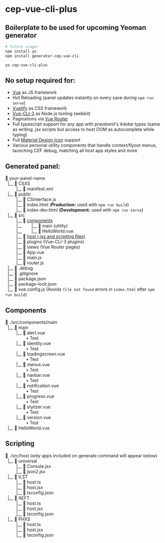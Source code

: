 # cep-vue-cli-plus

## Boilerplate to be used for upcoming Yeoman generator

```bash
# future usage:
npm install yo
npm install generator-cep-vue-cli

yo cep-vue-cli-plus
```

## No setup required for:

- [Vue](https://vuejs.org/) as JS framework
- Hot Reloading (panel updates instantly on every save during `npm run serve`)
- [Vuetify](https://vuetifyjs.com/en/getting-started/quick-start) as CSS framework
- [Vue-CLI-3](https://cli.vuejs.org/) as Node.js tooling (webkit)
- Paginations via [Vue Router](https://router.vuejs.org/)
- Full typescript support for any app with pravdomil's Adobe types (same as writing .jsx scripts but access to host DOM as autocomplete while typing)
- Full [Material Design Icon](https://materialdesignicons.com/) support
- Various personal utility components that handle context/flyout menus, launching CEF debug, matching all host app styles and more

## Generated panel:

:file_folder: your-panel-name
<br>&nbsp;&nbsp;|\_\_&nbsp;:file_folder: CSXS
<br>&nbsp;&nbsp;&nbsp;&nbsp;&nbsp;&nbsp;&nbsp;&nbsp;&nbsp;|\_\_&nbsp;:page_facing_up: manifest.xml
<br>&nbsp;&nbsp;|\_\_&nbsp;:file_folder: public
<br>&nbsp;&nbsp;&nbsp;&nbsp;&nbsp;&nbsp;&nbsp;&nbsp;&nbsp;|\_\_&nbsp;:page_facing_up: CSInterface.js
<br>&nbsp;&nbsp;&nbsp;&nbsp;&nbsp;&nbsp;&nbsp;&nbsp;&nbsp;|\_\_&nbsp;:page_facing_up: index.html (**Production:** used with `npm run build`)
<br>&nbsp;&nbsp;&nbsp;&nbsp;&nbsp;&nbsp;&nbsp;&nbsp;&nbsp;|\_\_&nbsp;:page_facing_up: index-dev.html (**Development:** used with `npm run serve`)
<br>&nbsp;&nbsp;|\_\_&nbsp;:file_folder: src
<br>&nbsp;&nbsp;&nbsp;&nbsp;&nbsp;&nbsp;&nbsp;&nbsp;&nbsp;|\_\_&nbsp;:file_folder: [components](#components)
<br>&nbsp;&nbsp;&nbsp;&nbsp;&nbsp;&nbsp;&nbsp;&nbsp;&nbsp;|\_\_&nbsp;&nbsp;&nbsp;&nbsp;&nbsp;&nbsp;&nbsp;&nbsp;|\_\_&nbsp;:file_folder: main (utility)
<br>&nbsp;&nbsp;&nbsp;&nbsp;&nbsp;&nbsp;&nbsp;&nbsp;&nbsp;|\_\_&nbsp;&nbsp;&nbsp;&nbsp;&nbsp;&nbsp;&nbsp;&nbsp;|\_\_&nbsp;:file_folder: HelloWorld.vue
<br>&nbsp;&nbsp;&nbsp;&nbsp;&nbsp;&nbsp;&nbsp;&nbsp;&nbsp;|\_\_&nbsp;:file_folder: [host (.jsx and scripting files)](#scripting)
<br>&nbsp;&nbsp;&nbsp;&nbsp;&nbsp;&nbsp;&nbsp;&nbsp;&nbsp;|\_\_&nbsp;:file_folder: plugins (Vue-CLI-3 plugins)
<br>&nbsp;&nbsp;&nbsp;&nbsp;&nbsp;&nbsp;&nbsp;&nbsp;&nbsp;|\_\_&nbsp;:file_folder: views (Vue Router pages)
<br>&nbsp;&nbsp;&nbsp;&nbsp;&nbsp;&nbsp;&nbsp;&nbsp;&nbsp;|\_\_&nbsp;:page_facing_up: App.vue
<br>&nbsp;&nbsp;&nbsp;&nbsp;&nbsp;&nbsp;&nbsp;&nbsp;&nbsp;|\_\_&nbsp;:page_facing_up: main.js
<br>&nbsp;&nbsp;&nbsp;&nbsp;&nbsp;&nbsp;&nbsp;&nbsp;&nbsp;|\_\_&nbsp;:page_facing_up: router.js
<br>&nbsp;&nbsp;|\_\_&nbsp;:page_facing_up: .debug
<br>&nbsp;&nbsp;|\_\_&nbsp;:page_facing_up: .gitignore
<br>&nbsp;&nbsp;|\_\_&nbsp;:page_facing_up: package.json
<br>&nbsp;&nbsp;|\_\_&nbsp;:page_facing_up: package-lock.json
<br>&nbsp;&nbsp;|\_\_&nbsp;:page_facing_up: vue.config.js (Avoids `file not found` errors in `index.html` after `npm run build`)

## Components

:file_folder: ./src/components/main
<br>&nbsp;&nbsp;|\_\_&nbsp;:file_folder: main
<br>&nbsp;&nbsp;&nbsp;&nbsp;&nbsp;&nbsp;&nbsp;&nbsp;&nbsp;|\_\_&nbsp;:page_facing_up: alert.vue
<br>&nbsp;&nbsp;&nbsp;&nbsp;&nbsp;&nbsp;&nbsp;&nbsp;&nbsp;&nbsp;&nbsp;&nbsp;&nbsp;&nbsp;&nbsp;&nbsp; • Test
<br>&nbsp;&nbsp;&nbsp;&nbsp;&nbsp;&nbsp;&nbsp;&nbsp;&nbsp;|\_\_&nbsp;:file_folder: identity.vue
<br>&nbsp;&nbsp;&nbsp;&nbsp;&nbsp;&nbsp;&nbsp;&nbsp;&nbsp;&nbsp;&nbsp;&nbsp;&nbsp;&nbsp;&nbsp;&nbsp; • Test
<br>&nbsp;&nbsp;&nbsp;&nbsp;&nbsp;&nbsp;&nbsp;&nbsp;&nbsp;|\_\_&nbsp;:file_folder: loadingscreen.vue
<br>&nbsp;&nbsp;&nbsp;&nbsp;&nbsp;&nbsp;&nbsp;&nbsp;&nbsp;&nbsp;&nbsp;&nbsp;&nbsp;&nbsp;&nbsp;&nbsp; • Test
<br>&nbsp;&nbsp;&nbsp;&nbsp;&nbsp;&nbsp;&nbsp;&nbsp;&nbsp;|\_\_&nbsp;:file_folder: menus.vue
<br>&nbsp;&nbsp;&nbsp;&nbsp;&nbsp;&nbsp;&nbsp;&nbsp;&nbsp;&nbsp;&nbsp;&nbsp;&nbsp;&nbsp;&nbsp;&nbsp; • Test
<br>&nbsp;&nbsp;&nbsp;&nbsp;&nbsp;&nbsp;&nbsp;&nbsp;&nbsp;|\_\_&nbsp;:file_folder: navbar.vue
<br>&nbsp;&nbsp;&nbsp;&nbsp;&nbsp;&nbsp;&nbsp;&nbsp;&nbsp;&nbsp;&nbsp;&nbsp;&nbsp;&nbsp;&nbsp;&nbsp; • Test
<br>&nbsp;&nbsp;&nbsp;&nbsp;&nbsp;&nbsp;&nbsp;&nbsp;&nbsp;|\_\_&nbsp;:page_facing_up: notification.vue
<br>&nbsp;&nbsp;&nbsp;&nbsp;&nbsp;&nbsp;&nbsp;&nbsp;&nbsp;&nbsp;&nbsp;&nbsp;&nbsp;&nbsp;&nbsp;&nbsp; • Test
<br>&nbsp;&nbsp;&nbsp;&nbsp;&nbsp;&nbsp;&nbsp;&nbsp;&nbsp;|\_\_&nbsp;:page_facing_up: progress.vue
<br>&nbsp;&nbsp;&nbsp;&nbsp;&nbsp;&nbsp;&nbsp;&nbsp;&nbsp;&nbsp;&nbsp;&nbsp;&nbsp;&nbsp;&nbsp;&nbsp; • Test
<br>&nbsp;&nbsp;&nbsp;&nbsp;&nbsp;&nbsp;&nbsp;&nbsp;&nbsp;|\_\_&nbsp;:page_facing_up: stylizer.vue
<br>&nbsp;&nbsp;&nbsp;&nbsp;&nbsp;&nbsp;&nbsp;&nbsp;&nbsp;&nbsp;&nbsp;&nbsp;&nbsp;&nbsp;&nbsp;&nbsp; • Test
<br>&nbsp;&nbsp;&nbsp;&nbsp;&nbsp;&nbsp;&nbsp;&nbsp;&nbsp;|\_\_&nbsp;:page_facing_up: version.vue
<br>&nbsp;&nbsp;&nbsp;&nbsp;&nbsp;&nbsp;&nbsp;&nbsp;&nbsp;&nbsp;&nbsp;&nbsp;&nbsp;&nbsp;&nbsp;&nbsp; • Test
<br>&nbsp;&nbsp;|\_\_&nbsp;:page_facing_up: HelloWorld.vue

## Scripting

:file_folder: ./src/host (only apps included on generate command will appear below)
<br>&nbsp;&nbsp;|\_\_&nbsp;:file_folder: universal
<br>&nbsp;&nbsp;&nbsp;&nbsp;&nbsp;&nbsp;&nbsp;&nbsp;&nbsp;|\_\_&nbsp;:page_facing_up: Console.jsx
<br>&nbsp;&nbsp;&nbsp;&nbsp;&nbsp;&nbsp;&nbsp;&nbsp;&nbsp;|\_\_&nbsp;:page_facing_up: json2.jsx
<br>&nbsp;&nbsp;|\_\_&nbsp;:file_folder: ILST
<br>&nbsp;&nbsp;&nbsp;&nbsp;&nbsp;&nbsp;&nbsp;&nbsp;&nbsp;|\_\_&nbsp;:page_facing_up: host.ts
<br>&nbsp;&nbsp;&nbsp;&nbsp;&nbsp;&nbsp;&nbsp;&nbsp;&nbsp;|\_\_&nbsp;:page_facing_up: host.jsx
<br>&nbsp;&nbsp;&nbsp;&nbsp;&nbsp;&nbsp;&nbsp;&nbsp;&nbsp;|\_\_&nbsp;:page_facing_up: tsconfig.json
<br>&nbsp;&nbsp;|\_\_&nbsp;:file_folder: AEFT
<br>&nbsp;&nbsp;&nbsp;&nbsp;&nbsp;&nbsp;&nbsp;&nbsp;&nbsp;|\_\_&nbsp;:page_facing_up: host.ts
<br>&nbsp;&nbsp;&nbsp;&nbsp;&nbsp;&nbsp;&nbsp;&nbsp;&nbsp;|\_\_&nbsp;:page_facing_up: host.jsx
<br>&nbsp;&nbsp;&nbsp;&nbsp;&nbsp;&nbsp;&nbsp;&nbsp;&nbsp;|\_\_&nbsp;:page_facing_up: tsconfig.json
<br>&nbsp;&nbsp;|\_\_&nbsp;:file_folder: PHXS
<br>&nbsp;&nbsp;&nbsp;&nbsp;&nbsp;&nbsp;&nbsp;&nbsp;&nbsp;|\_\_&nbsp;:page_facing_up: host.ts
<br>&nbsp;&nbsp;&nbsp;&nbsp;&nbsp;&nbsp;&nbsp;&nbsp;&nbsp;|\_\_&nbsp;:page_facing_up: host.jsx
<br>&nbsp;&nbsp;&nbsp;&nbsp;&nbsp;&nbsp;&nbsp;&nbsp;&nbsp;|\_\_&nbsp;:page_facing_up: tsconfig.json
